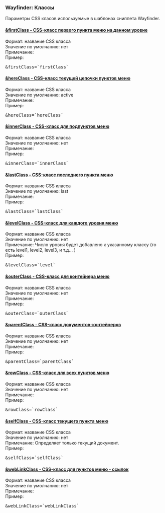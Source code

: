 
<meta http-equiv="Content-Type" content="text/html; charset=utf-8">
<h3>Wayfinder: Классы </h3> 
Параметры CSS класов используемые в шаблонах сниппета Wayfinder.	
<br>
<div class="panel-group">
<div class="panel panel-default">
<div class="panel-heading">
<h4 class="panel-title"><a class="accordion-toggle" data-toggle="collapse" data-parent="#accordion" href="#collapse769"><span class="text-bold">&amp;firstClass</span> - CSS-класс первого пункта меню на данном уровне</a></h4>
</div>
<div id="collapse769" class="panel-collapse collapse">
<div class="panel-body">
<span class="text-bold">Формат:</span> название CSS класса<br>
<span class="text-bold">Значение по умолчанию:</span> нет<br>
<span class="text-bold">Примечание:</span> <br>
<span class="text-bold">Пример:</span>
<pre class="brush: html;">&amp;firstClass=`firstClass`</pre>
</div>
</div>
</div>

<div class="panel panel-default">
<div class="panel-heading">
<h4 class="panel-title"><a class="accordion-toggle" data-toggle="collapse" data-parent="#accordion" href="#collapse771"><span class="text-bold">&amp;hereClass</span> - CSS-класс текущей цепочки пунктов меню</a></h4>
</div>
<div id="collapse771" class="panel-collapse collapse">
<div class="panel-body">
<span class="text-bold">Формат:</span> название CSS класса<br>
<span class="text-bold">Значение по умолчанию:</span> active<br>
<span class="text-bold">Примечание:</span> <br>
<span class="text-bold">Пример:</span>
<pre class="brush: html;">&amp;hereClass=`hereClass`</pre>
</div>
</div>
</div>

<div class="panel panel-default">
<div class="panel-heading">
<h4 class="panel-title"><a class="accordion-toggle" data-toggle="collapse" data-parent="#accordion" href="#collapse777"><span class="text-bold">&amp;innerClass</span> - CSS-класс для подпунктов меню</a></h4>
</div>
<div id="collapse777" class="panel-collapse collapse">
<div class="panel-body">
<span class="text-bold">Формат:</span> название CSS класса<br>
<span class="text-bold">Значение по умолчанию:</span> нет<br>
<span class="text-bold">Примечание:</span> <br>
<span class="text-bold">Пример:</span>
<pre class="brush: html;">&amp;innerClass=`innerClass`</pre>
</div>
</div>
</div>

<div class="panel panel-default">
<div class="panel-heading">
<h4 class="panel-title"><a class="accordion-toggle" data-toggle="collapse" data-parent="#accordion" href="#collapse770"><span class="text-bold">&amp;lastClass</span> - CSS-класс последнего пункта меню</a></h4>
</div>
<div id="collapse770" class="panel-collapse collapse">
<div class="panel-body">
<span class="text-bold">Формат:</span> название CSS класса<br>
<span class="text-bold">Значение по умолчанию:</span> last<br>
<span class="text-bold">Примечание:</span> <br>
<span class="text-bold">Пример:</span>
<pre class="brush: html;">&amp;lastClass=`lastClass`</pre>
</div>
</div>
</div>

<div class="panel panel-default">
<div class="panel-heading">
<h4 class="panel-title"><a class="accordion-toggle" data-toggle="collapse" data-parent="#accordion" href="#collapse775"><span class="text-bold">&amp;levelClass</span> - CSS-класс для каждого уровня меню</a></h4>
</div>
<div id="collapse775" class="panel-collapse collapse">
<div class="panel-body">
<span class="text-bold">Формат:</span> название CSS класса<br>
<span class="text-bold">Значение по умолчанию:</span> нет<br>
<span class="text-bold">Примечание:</span> Число уровня будет добавлено к указанному классу (то есть level1, level2, level3, и т.д... )<br>
<span class="text-bold">Пример:</span>
<pre class="brush: html;">&amp;levelClass=`level`</pre>
</div>
</div>
</div>

<div class="panel panel-default">
<div class="panel-heading">
<h4 class="panel-title"><a class="accordion-toggle" data-toggle="collapse" data-parent="#accordion" href="#collapse776"><span class="text-bold">&amp;outerClass</span> - CSS-класс для контейнера меню</a></h4>
</div>
<div id="collapse776" class="panel-collapse collapse">
<div class="panel-body">
<span class="text-bold">Формат:</span> название CSS класса<br>
<span class="text-bold">Значение по умолчанию:</span> нет<br>
<span class="text-bold">Примечание:</span> <br>
<span class="text-bold">Пример:</span>
<pre class="brush: html;">&amp;outerClass=`outerClass`</pre>
</div>
</div>
</div>

<div class="panel panel-default">
<div class="panel-heading">
<h4 class="panel-title"><a class="accordion-toggle" data-toggle="collapse" data-parent="#accordion" href="#collapse773"><span class="text-bold">&amp;parentClass</span> - CSS-класс документов-контейнеров</a></h4>
</div>
<div id="collapse773" class="panel-collapse collapse">
<div class="panel-body">
<span class="text-bold">Формат:</span> название CSS класса<br>
<span class="text-bold">Значение по умолчанию:</span> нет<br>
<span class="text-bold">Примечание:</span> <br>
<span class="text-bold">Пример:</span>
<pre class="brush: html;">&amp;parentClass=`parentClass`</pre>
</div>
</div>
</div>

<div class="panel panel-default">
<div class="panel-heading">
<h4 class="panel-title"><a class="accordion-toggle" data-toggle="collapse" data-parent="#accordion" href="#collapse774"><span class="text-bold">&amp;rowClass</span> - CSS-класс для всех пунктов меню</a></h4>
</div>
<div id="collapse774" class="panel-collapse collapse">
<div class="panel-body">
<span class="text-bold">Формат:</span> название CSS класса<br>
<span class="text-bold">Значение по умолчанию:</span> нет<br>
<span class="text-bold">Примечание:</span> <br>
<span class="text-bold">Пример:</span>
<pre class="brush: html;">&amp;rowClass=`rowClass`</pre>
</div>
</div>
</div>

<div class="panel panel-default">
<div class="panel-heading">
<h4 class="panel-title"><a class="accordion-toggle" data-toggle="collapse" data-parent="#accordion" href="#collapse772"><span class="text-bold">&amp;selfClass</span> - CSS-класс текущего пункта меню</a></h4>
</div>
<div id="collapse772" class="panel-collapse collapse">
<div class="panel-body">
<span class="text-bold">Формат:</span> название CSS класса<br>
<span class="text-bold">Значение по умолчанию:</span> нет<br>
<span class="text-bold">Примечание:</span> Определяет только текущий документ.<br>
<span class="text-bold">Пример:</span>
<pre class="brush: html;">&amp;selfClass=`selfClass`</pre>
</div>
</div>
</div>

<div class="panel panel-default">
<div class="panel-heading">
<h4 class="panel-title"><a class="accordion-toggle" data-toggle="collapse" data-parent="#accordion" href="#collapse778"><span class="text-bold">&amp;webLinkClass</span> - CSS-класс для пунктов меню - ссылок</a></h4>
</div>
<div id="collapse778" class="panel-collapse collapse">
<div class="panel-body">
<span class="text-bold">Формат:</span> название CSS класса<br>
<span class="text-bold">Значение по умолчанию:</span> нет<br>
<span class="text-bold">Примечание:</span> <br>
<span class="text-bold">Пример:</span>
<pre class="brush: html;">&amp;webLinkClass=`webLinkClass`</pre>
</div>
</div>
</div>
</div>